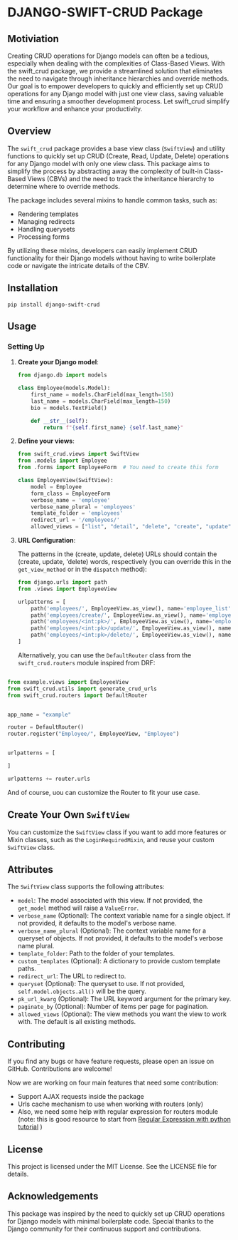 # DJANGO-SWIFT-CRUD Package

## Motiviation

Creating CRUD operations for Django models can often be a tedious, especially when dealing with the complexities of Class-Based Views. With the swift_crud package, we provide a streamlined solution that eliminates the need to navigate through inheritance hierarchies and override methods. Our goal is to empower developers to quickly and efficiently set up CRUD operations for any Django model with just one view class, saving valuable time and ensuring a smoother development process. Let swift_crud simplify your workflow and enhance your productivity.

## Overview

The `swift_crud` package provides a base view class (`SwiftView`) and utility functions to quickly set up CRUD (Create, Read, Update, Delete) operations for any Django model with only one view class. This package aims to simplify the process by abstracting away the complexity of built-in Class-Based Views (CBVs) and the need to track the inheritance hierarchy to determine where to override methods.

The package includes several mixins to handle common tasks, such as:

- Rendering templates
- Managing redirects
- Handling querysets
- Processing forms

By utilizing these mixins, developers can easily implement CRUD functionality for their Django models without having to write boilerplate code or navigate the intricate details of the CBV.

## Installation

```
pip install django-swift-crud
```

## Usage

### Setting Up

1. **Create your Django model**:

   ```python
   from django.db import models

   class Employee(models.Model):
       first_name = models.CharField(max_length=150)
       last_name = models.CharField(max_length=150)
       bio = models.TextField()

       def __str__(self):
           return f"{self.first_name} {self.last_name}"
   ```

2. **Define your views**:

   ```python
   from swift_crud.views import SwiftView
   from .models import Employee
   from .forms import EmployeeForm  # You need to create this form

   class EmployeeView(SwiftView):
       model = Employee
       form_class = EmployeeForm
       verbose_name = 'employee'
       verbose_name_plural = 'employees'
       template_folder = 'employees'
       redirect_url = '/employees/'
       allowed_views = ["list", "detail", "delete", "create", "update"]
   ```

3. **URL Configuration**:

   The patterns in the (create, update, delete) URLs should contain the (create, update, 'delete) words, respectively (you can override this in the `get_view_method` or in the `dispatch` method):

   ```python
   from django.urls import path
   from .views import EmployeeView

   urlpatterns = [
       path('employees/', EmployeeView.as_view(), name='employee_list'),
       path('employees/create/', EmployeeView.as_view(), name='employee_create'),
       path('employees/<int:pk>/', EmployeeView.as_view(), name='employee_detail'),
       path('employees/<int:pk>/update/', EmployeeView.as_view(), name='employee_update'),
       path('employees/<int:pk>/delete/', EmployeeView.as_view(), name='employee_delete'),
   ]
   ```

   Alternatively, you can use the `DefaultRouter` class from the `swift_crud.routers` module inspired from DRF:

```python

from example.views import EmployeeView
from swift_crud.utils import generate_crud_urls
from swift_crud.routers import DefaultRouter


app_name = "example"

router = DefaultRouter()
router.register("Employee/", EmployeeView, "Employee")


urlpatterns = [

]

urlpatterns += router.urls
```

And of course, uou can customize the Router to fit your use case.

## Create Your Own `SwiftView`

You can customize the `SwiftView` class if you want to add more features or Mixin classes, such as the `LoginRequiredMixin`, and reuse your custom `SwiftView` class.

## Attributes

The `SwiftView` class supports the following attributes:

- `model`: The model associated with this view. If not provided, the `get_model` method will raise a `ValueError`.
- `verbose_name` (Optional): The context variable name for a single object. If not provided, it defaults to the model's verbose name.
- `verbose_name_plural` (Optional): The context variable name for a queryset of objects. If not provided, it defaults to the model's verbose name plural.
- `template_folder`: Path to the folder of your templates.
- `custom_templates` (Optional): A dictionary to provide custom template paths.
- `redirect_url`: The URL to redirect to.
- `queryset` (Optional): The queryset to use. If not provided, `self.model.objects.all()` will be the query.
- `pk_url_kwarg` (Optional): The URL keyword argument for the primary key.
- `paginate_by` (Optional): Number of items per page for pagination.
- `allowed_views` (Optional): The view methods you want the view to work with. The default is all existing methods.

## Contributing

If you find any bugs or have feature requests, please open an issue on GitHub. Contributions are welcome!

Now we are working on four main features that need some contribution:

- Support AJAX requests inside the package
- Urls cache mechanism to use when working with routers (only)
- Also, we need some help with regular expression for routers module (note: this is good resource to start from [Regular Expression with python tutorial](https://www.youtube.com/watch?v=AEE9ecgLgdQ&list=WL&index=157&pp=gAQBiAQB) )

## License

This project is licensed under the MIT License. See the LICENSE file for details.

## Acknowledgements

This package was inspired by the need to quickly set up CRUD operations for Django models with minimal boilerplate code. Special thanks to the Django community for their continuous support and contributions.
